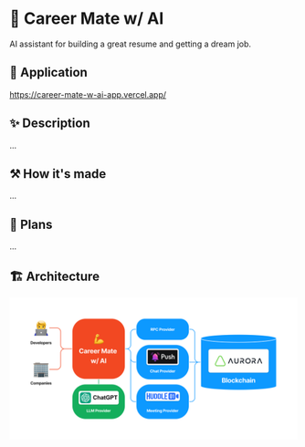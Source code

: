 # 💪 Career Mate w/ AI

AI assistant for building a great resume and getting a dream job.

## 🔗 Application

https://career-mate-w-ai-app.vercel.app/

## ✨ Description

...

## ⚒️ How it's made

...

## 🚀 Plans

...

## 🏗️ Architecture

![Architecture](/architecture.png)
